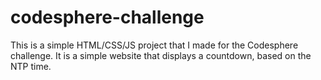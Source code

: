 # codesphere-challenge

This is a simple HTML/CSS/JS project that I made for the Codesphere challenge. It is a simple website that displays a countdown, based on the NTP time.